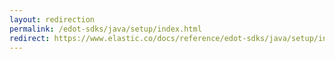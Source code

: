 ```yaml
---
layout: redirection
permalink: /edot-sdks/java/setup/index.html
redirect: https://www.elastic.co/docs/reference/edot-sdks/java/setup/index.html
---
```

